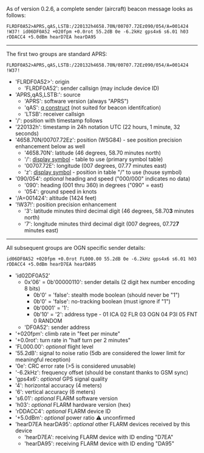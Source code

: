 As of version 0.2.6, a complete sender (aircraft) beacon message looks as follows:

    FLRDF0A52>APRS,qAS,LSTB:/220132h4658.70N/00707.72Ez090/054/A=001424 !W37! id06DF0A52 +020fpm +0.0rot 55.2dB 0e -6.2kHz gps4x6 s6.01 h03 rDDACC4 +5.0dBm hearD7EA hearDA95

---

The first two groups are standard APRS:

    FLRDF0A52>APRS,qAS,LSTB:/220132h4658.70N/00707.72Ez090/054/A=001424 !W37!

* 'FLRDF0A52>': origin
  * 'FLRDF0A52': sender callsign (may include device ID)
* 'APRS,qAS,LSTB:': source
  * 'APRS': software version (always "APRS")
  * 'qAS': [q construct](http://aprs-is.net/q.aspx) (not suited for beacon identifcation)
  * 'LTSB': receiver callsign
* '/': position with timestamp follows
* '220132h': timestamp in 24h notation UTC (22 hours, 1 minute, 32 seconds)
* '4658.70N/00707.72Ez': position (WSG84) - see position precision enhancement below as well
  * '4658.70N': latitude (46 degrees, 58.70 minutes north)
  * '/': [display symbol](http://wa8lmf.net/aprs/APRS_symbols.htm) - table to use (primary symbol table)
  * '00707.72E': longitude (007 degrees, 07.77 minutes east)
  * 'z': [display symbol](http://wa8lmf.net/aprs/APRS_symbols.htm) - position in table "/" to use (house symbol)
* '090/054': *optional* heading and speed ("000/000" indicates no data)
  * '090': heading (001 thru 360) in degrees ("090" = east)
  * '054': ground speed in knots
* '/A=001424': altitude (1424 feet)
* '!W37!': position precision enhancement
  * '3': latitude minutes third decimal digit (46 degrees, 58.70<b>3</b> minutes north)
  * '7': longitude minutes third decimal digit (007 degrees, 07.72<b>7</b> minutes east)

---

All subsequent groups are OGN specific sender details:

    id06DF0A52 +020fpm +0.0rot FL000.00 55.2dB 0e -6.2kHz gps4x6 s6.01 h03 rDDACC4 +5.0dBm hearD7EA hearDA95

* 'id02DF0A52'
  * 0x'06' = 0b'00000110': sender details (2 digit hex number encoding 8 bits)
      * 0b'0' = 'false': stealth mode boolean (should never be "1")
      * 0b'0' = 'false': no-tracking boolean (must ignore if "1")
      * 0b'0001' = '1':
      * 0b'10' = '2': address type - 01 ICA 02 FLR 03 OGN 04 P3I 05 FNT 0 RANDOM
  * 'DF0A52': sender address
* '+020fpm': climb rate in "feet per minute"
* '+0.0rot': turn rate in "half turn per 2 minutes"
* 'FL000.00': *optional* flight level
* '55.2dB': signal to noise ratio (5db are considered the lower limit for meaningful reception)
* '0e': CRC error rate (>5 is considered unusable)
* '-6.2kHz': frequency offset (should be constant thanks to GSM sync)
* 'gps4x6': *optional* GPS signal quality
 * '4': horizontal accuracy (4 meters)
 * '6': vertical accuracy (6 meters)
* 's6.01': *optional* FLARM software version
* 'h03': *optional* FLARM hardware version (hex)
* 'rDDACC4': *optional* FLARM device ID
* '+5.0dBm': *optional* power ratio :warning: unconfirmed
* 'hearD7EA hearDA95': *optional* other FLARM devices received by this device
  * 'hearD7EA': receiving FLARM device with ID ending "D7EA"
  * 'hearDA95': receiving FLARM device with ID ending "DA95"
